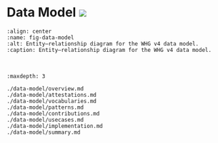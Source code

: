 # Data Model <img src="https://img.shields.io/badge/upcoming-v4.0--beta-blue">

```{mermaid} ../diagrams/v4_erd.mermaid
:align: center
:name: fig-data-model
:alt: Entity–relationship diagram for the WHG v4 data model.
:caption: Entity–relationship diagram for the WHG v4 data model.
```
<br>

```{toctree}
:maxdepth: 3

./data-model/overview.md
./data-model/attestations.md
./data-model/vocabularies.md
./data-model/patterns.md
./data-model/contributions.md
./data-model/usecases.md
./data-model/implementation.md
./data-model/summary.md
```